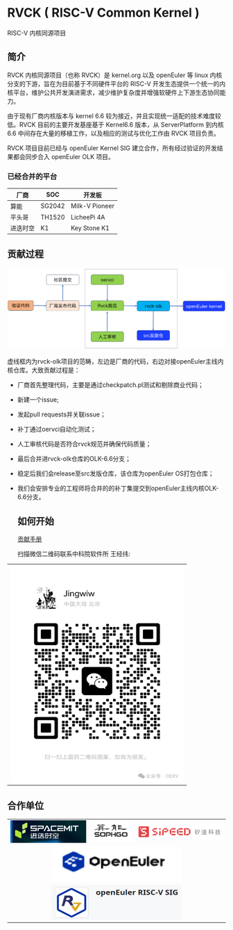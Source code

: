 # RVCK ( RISC-V Common Kernel ) 

RISC-V 内核同源项目 

## 简介

RVCK 内核同源项目（也称 RVCK）是 kernel.org 以及 openEuler 等 linux 内核分支的下游，旨在为目前基于不同硬件平台的 RISC-V 开发生态提供一个统一的内核平台，维护公共开发演进需求，减少维护复杂度并增强软硬件上下游生态协同能力。

由于现有厂商内核版本与 kernel 6.6 较为接近，并且实现统一适配的技术难度较低。RVCK 目前的主要开发基座基于 Kernel6.6 版本，从 ServerPlatform 到内核 6.6 中间存在大量的移植工作，以及相应的测试与优化工作由 RVCK 项目负责。

RVCK 项目目前已经与 openEuler Kernel SIG 建立合作，所有经过验证的开发结果都会同步合入 openEuler OLK 项目。

### 已经合并的平台

| 厂商     | SOC    | 开发板         |
| -------- | ------ | -------------- |
| 算能     | SG2042 | Milk-V Pioneer |
| 平头哥   | TH1520 | LicheePi 4A    |
| 进迭时空 | K1     | Key Stone K1   |

## 贡献过程

![贡献过程](../image/patch-flow.png)

虚线框内为rvck-olk项目的范畴，左边是厂商的代码，右边对接openEuler主线内核仓库。大致贡献过程是：

* 厂商首先整理代码，主要是通过checkpatch.pl测试和剔除商业代码；
* 新建一个issue;
* 发起pull requests并关联issue；
* 补丁通过oervci自动化测试；
* 人工审核代码是否符合rvck规范并确保代码质量；
* 最后合并进rvck-olk仓库的OLK-6.6分支；
* 稳定后我们会release至src发版仓库，该仓库为openEuler OS打包仓库；
* 我们会安排专业的工程师将合并的的补丁集提交到openEuler主线内核OLK-6.6分支。
  
  ## 如何开始
  
  [贡献手册](https://github.com/RVCK-Project/rvck-olk/wiki)
  
  扫描微信二维码联系中科院软件所 王经纬:

<table>
  <tr align="center">
    <td colspan="2" style="text-align: center;"><img src="image/wechat-jingwiw.png" alt="王经纬微信 "width="400" height="500"></td>
  </tr>
</table>

## 合作单位

<table>
  <tr>
    <td style="text-align: center;"><img src="../image/partner/spacemit.png" alt="Image 1"></td>
    <td style="text-align: center;"><img src="../image/partner/sophgo.png" alt="Image 2"></td>
    <td style="text-align: center;"><img src="../image/partner/sipeed.png" alt="Image 3"></td>
  </tr>
  <tr align="center">
    <td colspan="3" style="text-align: center;"><img src="../image/partner/openeuler.png" alt="Image 5" width="300" height="80"></td>
  </tr>
  <tr align="center">
    <td colspan="3" style="text-align: center;"><img src="../image/partner/oerv.png" alt="Image 4" width="300" height="80"></td>
  </tr>
</table>

